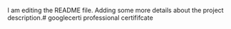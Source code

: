 I am editing the README file. Adding some more details about the project description.# googlecerti
professional certififcate
